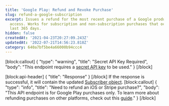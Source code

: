 ```yaml
---
title: 'Google Play: Refund and Revoke Purchase'
slug: refund-a-google-subscription
excerpt: Issues a refund for the most recent purchase of a Google product and revokes
  access. Works for subscription and non-subscription purchases that occurred in the
  last 365 days.
hidden: false
createdAt: '2021-04-23T20:27:09.243Z'
updatedAt: '2022-07-21T14:56:23.818Z'
category: 640a7bf5be4a66000b94ccc4
---
```

[block:callout]
{
  "type": "warning",
  "title": "Secret API Key Required",
  "body": "This endpoint requires a [secret API key](doc:authentication) to be used."
}
[/block]

[block:api-header]
{
  "title": "Response"
}
[/block]
If the response is successful, it will contain the updated [Subscriber object](ref:subscribers#the-subscriber-object).
[block:callout]
{
  "type": "info",
  "title": "Need to refund an iOS or Stripe purchase?",
  "body": "This API endpoint is for Google Play purchases only. To learn more about refunding purchases on other platforms, check out this [guide](doc:managing-subscriptions#refunding-purchases)."
}
[/block]